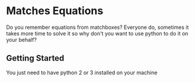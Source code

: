 # Matches Equations
Do you remember equations from matchboxes? Everyone do, sometimes it takes more time to solve it so why don't you want to use python to do it on your behalf?
## Getting Started
You just need to have python 2 or 3 installed on your machine

